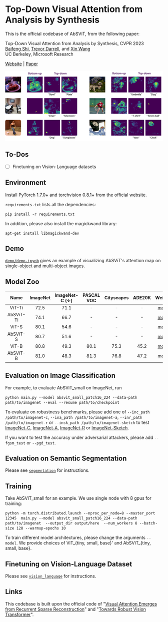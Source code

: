 # Top-Down Visual Attention from Analysis by Synthesis


This is the official codebase of AbSViT, from the following paper:

Top-Down Visual Attention from Analysis by Synthesis, CVPR 2023\
[Baifeng Shi](https://bfshi.github.io), [Trevor Darrell](https://people.eecs.berkeley.edu/~trevor/), and [Xin Wang](https://xinw.ai/)\
UC Berkeley, Microsoft Research

[Website](https://sites.google.com/view/absvit) | [Paper](https://arxiv.org/pdf/2303.13043.pdf)

<img src="demo/intro.png" alt="drawing" width="800"/>


## To-Dos

- [ ] Finetuning on Vision-Language datasets


<!-- ✅ ⬜️  -->


## Environment

Install PyTorch 1.7.0+ and torchvision 0.8.1+ from the official website.

`requirements.txt` lists all the dependencies:
```
pip install -r requirements.txt
```
In addition, please also install the magickwand library:
```
apt-get install libmagickwand-dev
```

## Demo

[`demo/demo.ipynb`](demo/demo.ipynb) gives an example of visualizing AbSViT's attention map on single-object and multi-object images.

## Model Zoo

| Name | ImageNet |   ImageNet-C (↓)   | PASCAL VOC | Cityscapes | ADE20K |                                       Weights                                        |
|:---:|:---:|:------------------:|:---:|:---:|:---:|:------------------------------------------------------------------------------------:|
| ViT-Ti | 72.5 |        71.1        | - | - | - | [model](https://berkeley.box.com/shared/static/mw99ywof7ri7kczq79iwjia2att2dpmh.pth) |
| AbSViT-Ti | 74.1 |        66.7        | - | - | - | [model](https://berkeley.box.com/shared/static/0n2tvn9hmx7bwv097nwb60vw1jf4841n.pth) |
| ViT-S | 80.1 |        54.6        | - | - | - | [model](https://berkeley.box.com/shared/static/tftkkov22978lmvgv1g1cxuuk62iacn7.pth) |
| AbSViT-S | 80.7 |        51.6        | - | - | - | [model](https://berkeley.box.com/shared/static/3wpkf5qo31ghb4dzehczup4pfh24xmve.pth) |
| ViT-B | 80.8 |        49.3        | 80.1 | 75.3 | 45.2 | [model](https://berkeley.box.com/shared/static/6fszey9291pvnkwdpt5ngrhh0rcu1iqu.pth) |
| AbSViT-B | 81.0 |        48.3        | 81.3 | 76.8 | 47.2 | [model](https://berkeley.box.com/shared/static/aain2svhs9lfvz8o21xao91dsnylgsot.pth) |


## Evaluation on Image Classification

For example, to evaluate AbSViT_small on ImageNet, run

```
python main.py --model absvit_small_patch16_224 --data-path path/to/imagenet --eval --resume path/to/checkpoint
```

To evaluate on robustness benchmarks, please add one of `--inc_path /path/to/imagenet-c`, `--ina_path /path/to/imagenet-a`, `--inr_path /path/to/imagenet-r` or `--insk_path /path/to/imagenet-sketch` to test [ImageNet-C](https://github.com/hendrycks/robustness), [ImageNet-A](https://github.com/hendrycks/natural-adv-examples), [ImageNet-R](https://github.com/hendrycks/imagenet-r) or [ImageNet-Sketch](https://github.com/HaohanWang/ImageNet-Sketch).

If you want to test the accuracy under adversarial attackers, please add `--fgsm_test` or `--pgd_test`.


## Evaluation on Semantic Segmentation

Please see [`segmentation`](segmentation) for instructions.

## Training

Take AbSViT_small for an example. We use single node with 8 gpus for training:

```
python -m torch.distributed.launch --nproc_per_node=8 --master_port 12345  main.py --model absvit_small_patch16_224 --data-path path/to/imagenet  --output_dir output/here  --num_workers 8 --batch-size 128 --warmup-epochs 10
```

To train different model architectures, please change the arguments `--model`. We provide choices of ViT_{tiny, small, base}' and AbSViT_{tiny, small, base}. 

## Finetuning on Vision-Language Dataset

Please see [`vision_language`](vision_language) for instructions.

## Links

This codebase is built upon the official code of "[Visual Attention Emerges from Recurrent Sparse Reconstruction](https://github.com/bfshi/VARS)" and "[Towards Robust Vision Transformer](https://github.com/vtddggg/Robust-Vision-Transformer)".

[//]: # ()
[//]: # (## Citation)

[//]: # (If you found this code helpful, please consider citing our work: )

[//]: # ()
[//]: # (```bibtext)

[//]: # (@article{shi2022visual,)

[//]: # (  title={Visual Attention Emerges from Recurrent Sparse Reconstruction},)

[//]: # (  author={Shi, Baifeng and Song, Yale and Joshi, Neel and Darrell, Trevor and Wang, Xin},)

[//]: # (  journal={arXiv preprint arXiv:2204.10962},)

[//]: # (  year={2022})

[//]: # (})

[//]: # (```)